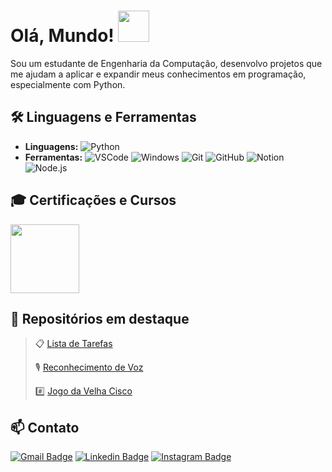# Olá, Mundo!  <img src="https://github.com/user-attachments/assets/b97ad4e5-0e49-45fd-ab52-66b7d6a6a738" width="50">

Sou um estudante de Engenharia da Computação, desenvolvo projetos que me ajudam a aplicar e expandir meus conhecimentos em programação, especialmente com Python.

## 🛠️ Linguagens e Ferramentas

- **Linguagens:** 
![Python](https://img.shields.io/badge/Python-blue?style=flat-square&logo=python&logoColor=white)
- **Ferramentas:** 
![VSCode](https://img.shields.io/badge/-VSCode-0085D1?style=flat-square&logo=visual-studio-code&logoColor=white) 
![Windows](https://img.shields.io/badge/-Windows-00ADEF?style=flat-square&logo=windows&logoColor=white)
![Git](https://img.shields.io/badge/Git-orange?style=flat-square&logo=GIT&logoColor=white)
![GitHub](https://img.shields.io/badge/GitHub-black?style=flat-square&logo=GitHub&logoColor=white)
![Notion](https://img.shields.io/badge/Notion-black?style=flat-square&logo=Notion&logoColor=white)
![Node.js](https://img.shields.io/badge/Node.js-gray?style=flat-square&logo=Node.js&logoColor=green)

## 🎓 Certificações e Cursos
[<img src="https://images.credly.com/size/110x110/images/68c0b94d-f6ac-40b1-a0e0-921439eb092e/image.png" height="110"></a>](https://www.credly.com/badges/2e3298a5-c535-4c7d-9631-71c883509b88/public_url)

## 📂 Repositórios em destaque

>📋 [Lista de Tarefas](https://github.com/pedrolucasfonseca/Lista-de-Tarefas)
>
>🎙️ [Reconhecimento de Voz](https://github.com/pedrolucasfonseca/Reconhecimento-de-Voz)
>
>#️⃣ [Jogo da Velha Cisco](https://github.com/pedrolucasfonseca/Jogo-da-Velha-Cisco-Academy-Networking)

## 📫 Contato

[![Gmail Badge](https://img.shields.io/badge/gmail-red?style=for-the-badge&logo=gmail&logoColor=white&link=mailto:pedrolucasfonseca98@gmail.com)](mailto:pedrolucasfonseca98@gmail.com)
[![Linkedin Badge](https://img.shields.io/badge/Linkedin-blue?style=for-the-badge&logo=Linkedin&logoColor=white&link=https%3A%2F%2Fwww.linkedin.com%2Fin%2Fpedro-lucas-fonseca-vieira-78a90a376)](https://www.linkedin.com/in/pedro-lucas-fonseca-vieira-78a90a376)
[![Instagram Badge](https://img.shields.io/badge/Instagram-E4405F?style=for-the-badge&logo=Instagram&logoColor=white&link=https%3A%2F%2Fwww.instagram.com%2Fpedrolucas.fv)](https://www.instagram.com/pedrolucas.fv)
